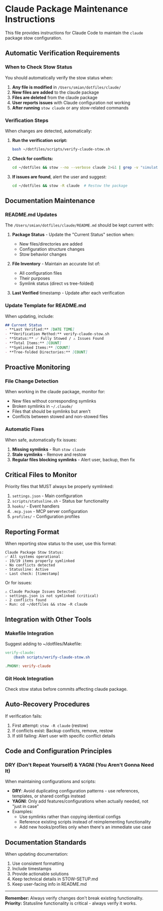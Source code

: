 # Claude Package Maintenance Instructions

This file provides instructions for Claude Code to maintain the `claude` package stow configuration.

## Automatic Verification Requirements

### When to Check Stow Status
You should automatically verify the stow status when:
1. **Any file is modified** in `/Users/smian/dotfiles/claude/`
2. **New files are added** to the claude package
3. **Files are deleted** from the claude package
4. **User reports issues** with Claude configuration not working
5. **After running** `stow claude` or any stow-related commands

### Verification Steps
When changes are detected, automatically:

1. **Run the verification script:**
   ```bash
   bash ~/dotfiles/scripts/verify-claude-stow.sh
   ```

2. **Check for conflicts:**
   ```bash
   cd ~/dotfiles && stow --no --verbose claude 2>&1 | grep -v "simulation mode"
   ```

3. **If issues are found**, alert the user and suggest:
   ```bash
   cd ~/dotfiles && stow -R claude  # Restow the package
   ```

## Documentation Maintenance

### README.md Updates
The `/Users/smian/dotfiles/claude/README.md` should be kept current with:

1. **Package Status** - Update the "Current Status" section when:
   - New files/directories are added
   - Configuration structure changes
   - Stow behavior changes

2. **File Inventory** - Maintain an accurate list of:
   - All configuration files
   - Their purposes
   - Symlink status (direct vs tree-folded)

3. **Last Verified** timestamp - Update after each verification

### Update Template for README.md
When updating, include:
```markdown
## Current Status
- **Last Verified:** [DATE TIME]
- **Verification Method:** verify-claude-stow.sh
- **Status:** ✅ Fully Stowed / ⚠️ Issues Found
- **Total Items:** [COUNT]
- **Symlinked Items:** [COUNT]
- **Tree-folded Directories:** [COUNT]
```

## Proactive Monitoring

### File Change Detection
When working in the claude package, monitor for:
- New files without corresponding symlinks
- Broken symlinks in `~/.claude/`
- Files that should be symlinks but aren't
- Conflicts between stowed and non-stowed files

### Automatic Fixes
When safe, automatically fix issues:
1. **Missing symlinks** - Run `stow claude`
2. **Stale symlinks** - Remove and restow
3. **Regular files blocking symlinks** - Alert user, backup, then fix

## Critical Files to Monitor

Priority files that MUST always be properly symlinked:
1. `settings.json` - Main configuration
2. `scripts/statusline.sh` - Status bar functionality
3. `hooks/` - Event handlers
4. `.mcp.json` - MCP server configuration
5. `profiles/` - Configuration profiles

## Reporting Format

When reporting stow status to the user, use this format:
```
Claude Package Stow Status:
✅ All systems operational
- 19/19 items properly symlinked
- No conflicts detected
- Statusline: Active
- Last check: [timestamp]
```

Or for issues:
```
⚠️ Claude Package Issues Detected:
- settings.json is not symlinked (critical)
- 2 conflicts found
- Run: cd ~/dotfiles && stow -R claude
```

## Integration with Other Tools

### Makefile Integration
Suggest adding to ~/dotfiles/Makefile:
```makefile
verify-claude:
	@bash scripts/verify-claude-stow.sh

.PHONY: verify-claude
```

### Git Hook Integration
Check stow status before commits affecting claude package.

## Auto-Recovery Procedures

If verification fails:
1. First attempt: `stow -R claude` (restow)
2. If conflicts exist: Backup conflicts, remove, restow
3. If still failing: Alert user with specific conflict details

## Code and Configuration Principles

### DRY (Don't Repeat Yourself) & YAGNI (You Aren't Gonna Need It)
When maintaining configurations and scripts:
- **DRY**: Avoid duplicating configuration patterns - use references, templates, or shared configs instead
- **YAGNI**: Only add features/configurations when actually needed, not "just in case"
- Examples:
  - Use symlinks rather than copying identical configs
  - Reference existing scripts instead of reimplementing functionality
  - Add new hooks/profiles only when there's an immediate use case

## Documentation Standards

When updating documentation:
1. Use consistent formatting
2. Include timestamps
3. Provide actionable solutions
4. Keep technical details in STOW-SETUP.md
5. Keep user-facing info in README.md

---
**Remember:** Always verify changes don't break existing functionality.
**Priority:** Statusline functionality is critical - always verify it works.